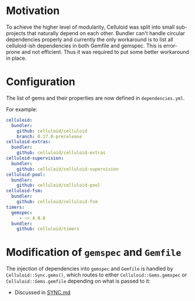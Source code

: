 # Motivation
To achieve the higher level of modularity, Celluloid was split into small sub-projects that naturally depend on each other.
Bundler can't handle circular dependencies properly and currently the only workaround is to list all celluloid-ish dependencies in both Gemfile and gemspec.
This is error-prone and not efficient. Thus it was required to put some better workaround in place.

# Configuration
The list of gems and their properties are now defined in `dependencies.yml`.

For example:

```yml
celluloid:
  bundler:
    github: celluloid/celluloid
    branch: 0.17.0-prerelease
celluloid-extras:
  bundler:
    github: celluloid/celluloid-extras
celluloid-supervision:
  bundler:
    github: celluloid/celluloid-supervision
celluloid-pool:
  bundler:
    github: celluloid/celluloid-pool
celluloid-fsm:
  bundler:
    github: celluloid/celluloid-fsm
timers:
  gemspec:
     - ~> 4.0.0
  bundler:
    github: celluloid/timers
```

# Modification of `gemspec` and `Gemfile`

The injection of dependencies into `gemspec` and `Gemfile` is handled by `Celluloid::Sync.gems()`, which routes to either `Celluloid::Gems.gemspec` or `Celluloid::Gems.gemfile` depending on what is passed to it:

* Discussed in [SYNC.md](../SYNC.md#how-do-you-install-it-in-gemfile-and-gemspec-then)